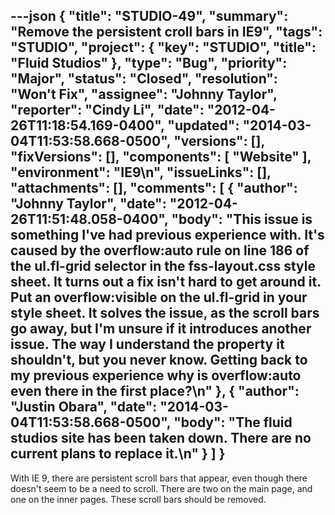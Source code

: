 ---json
{
  "title": "STUDIO-49",
  "summary": "Remove the persistent croll bars in IE9",
  "tags": "STUDIO",
  "project": {
    "key": "STUDIO",
    "title": "Fluid Studios"
  },
  "type": "Bug",
  "priority": "Major",
  "status": "Closed",
  "resolution": "Won't Fix",
  "assignee": "Johnny Taylor",
  "reporter": "Cindy Li",
  "date": "2012-04-26T11:18:54.169-0400",
  "updated": "2014-03-04T11:53:58.668-0500",
  "versions": [],
  "fixVersions": [],
  "components": [
    "Website"
  ],
  "environment": "IE9\n",
  "issueLinks": [],
  "attachments": [],
  "comments": [
    {
      "author": "Johnny Taylor",
      "date": "2012-04-26T11:51:48.058-0400",
      "body": "This issue is something I've had previous experience with. It's caused by the overflow:auto rule on line 186 of the ul.fl-grid selector in the fss-layout.css style sheet. It turns out a fix isn't hard to get around it. Put an overflow:visible on the ul.fl-grid in your style sheet. It solves the issue, as the scroll bars go away, but I'm unsure if it introduces another issue. The way I understand the property it shouldn't, but you never know. Getting back to my previous experience why is overflow:auto even there in the first place?\n"
    },
    {
      "author": "Justin Obara",
      "date": "2014-03-04T11:53:58.668-0500",
      "body": "The fluid studios site has been taken down. There are no current plans to replace it.\n"
    }
  ]
}
---
With IE 9, there are persistent scroll bars that appear, even though there doesn't seem to be a need to scroll. There are two on the main page, and one on the inner pages. These scroll bars should be removed.

        